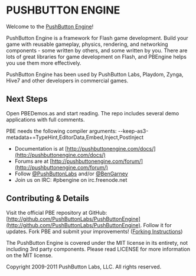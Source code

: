 PUSHBUTTON ENGINE
=================

Welcome to the [PushButton Engine](http://www.pushbuttonengine.com)!

PushButton Engine is a framework for Flash game development. Build your game 
with reusable gameplay, physics, rendering, and networking components - some 
written by others, and some written by you. There are lots of great libraries 
for game development on Flash, and PBEngine helps you use them more 
effectively.

PushButton Engine has been used by PushButton Labs, Playdom, Zynga, Hive7 and other developers in commercial games.

Next Steps
----------

Open PBEDemos.as and start reading. The repo includes several demo applications with full comments.

PBE needs the following compiler arguments: --keep-as3-metadata+=TypeHint,EditorData,Embed,Inject,PostInject

* Documentation is at [http://pushbuttonengine.com/docs/](http://pushbuttonengine.com/docs/)
* Forums are at [http://pushbuttonengine.com/forum/](http://pushbuttonengine.com/forum/)
* Follow [@PushButtonLabs](http://twitter.com/pushbuttonlabs) and/or [@BenGarney](http://twitter.com/bengarney)
* Join us on IRC: #pbengine on irc.freenode.net

Contributing & Details
----------------------

Visit the official PBE repository at GitHub: [http://github.com/PushButtonLabs/PushButtonEngine](http://github.com/PushButtonLabs/PushButtonEngine). Follow it for updates. Fork PBE and submit your improvements!  ([Forking Instructions](http://help.github.com/forking/))

The PushButton Engine is covered under the MIT license in its entirety,
not including 3rd party components. Please read LICENSE for more 
information on the MIT license.

Copyright 2009-2011 PushButton Labs, LLC. All rights reserved.